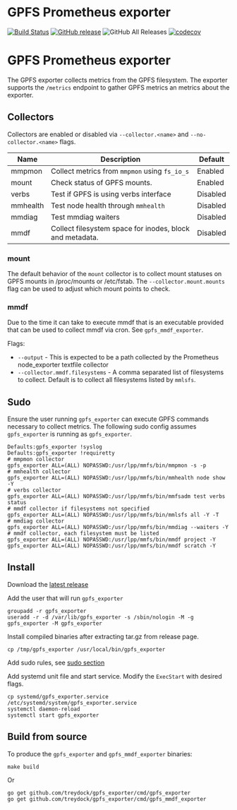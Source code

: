 # GPFS Prometheus exporter

[![Build Status](https://circleci.com/gh/treydock/gpfs_exporter/tree/master.svg?style=shield)](https://circleci.com/gh/treydock/gpfs_exporter)
[![GitHub release](https://img.shields.io/github/v/release/treydock/gpfs_exporter?include_prereleases&sort=semver)](https://github.com/treydock/gpfs_exporter/releases/latest)
![GitHub All Releases](https://img.shields.io/github/downloads/treydock/gpfs_exporter/total)
[![codecov](https://codecov.io/gh/treydock/gpfs_exporter/branch/master/graph/badge.svg)](https://codecov.io/gh/treydock/gpfs_exporter)

# GPFS Prometheus exporter

The GPFS exporter collects metrics from the GPFS filesystem.
The exporter supports the `/metrics` endpoint to gather GPFS metrics an metrics about the exporter.

## Collectors

Collectors are enabled or disabled via `--collector.<name>` and `--no-collector.<name>` flags.

Name | Description | Default
-----|-------------|--------
mmpmon| Collect metrics from `mmpmon` using `fs_io_s` | Enabled
mount | Check status of GPFS mounts. | Enabled
verbs | Test if GPFS is using verbs interface | Disabled
mmhealth | Test node health through `mmhealth` | Disabled
mmdiag | Test mmdiag waiters | Disabled
mmdf | Collect filesystem space for inodes, block and metadata. | Disabled

### mount

The default behavior of the `mount` collector is to collect mount statuses on GPFS mounts in /proc/mounts or /etc/fstab. The `--collector.mount.mounts` flag can be used to adjust which mount points to check.

### mmdf

Due to the time it can take to execute mmdf that is an executable provided that can be used to collect mmdf via cron. See `gpfs_mmdf_exporter`.

Flags:

* `--output` - This is expected to be a path collected by the Prometheus node_exporter textfile collector
* `--collector.mmdf.filesystems` - A comma separated list of filesystems to collect. Default is to collect all filesystems listed by `mmlsfs`.

## Sudo

Ensure the user running `gpfs_exporter` can execute GPFS commands necessary to collect metrics.
The following sudo config assumes `gpfs_exporter` is running as `gpfs_exporter`.

```
Defaults:gpfs_exporter !syslog
Defaults:gpfs_exporter !requiretty
# mmpmon collector
gpfs_exporter ALL=(ALL) NOPASSWD:/usr/lpp/mmfs/bin/mmpmon -s -p
# mmhealth collector
gpfs_exporter ALL=(ALL) NOPASSWD:/usr/lpp/mmfs/bin/mmhealth node show -Y
# verbs collector
gpfs_exporter ALL=(ALL) NOPASSWD:/usr/lpp/mmfs/bin/mmfsadm test verbs status
# mmdf collector if filesystems not specified
gpfs_exporter ALL=(ALL) NOPASSWD:/usr/lpp/mmfs/bin/mmlsfs all -Y -T
# mmdiag collector
gpfs_exporter ALL=(ALL) NOPASSWD:/usr/lpp/mmfs/bin/mmdiag --waiters -Y
# mmdf collector, each filesystem must be listed
gpfs_exporter ALL=(ALL) NOPASSWD:/usr/lpp/mmfs/bin/mmdf project -Y
gpfs_exporter ALL=(ALL) NOPASSWD:/usr/lpp/mmfs/bin/mmdf scratch -Y
```

## Install

Download the [latest release](https://github.com/treydock/gpfs_exporter/releases)

Add the user that will run `gpfs_exporter`

```
groupadd -r gpfs_exporter
useradd -r -d /var/lib/gpfs_exporter -s /sbin/nologin -M -g gpfs_exporter -M gpfs_exporter
```

Install compiled binaries after extracting tar.gz from release page.

```
cp /tmp/gpfs_exporter /usr/local/bin/gpfs_exporter
```

Add sudo rules, see [sudo section](#sudo)

Add systemd unit file and start service. Modify the `ExecStart` with desired flags.

```
cp systemd/gpfs_exporter.service /etc/systemd/system/gpfs_exporter.service
systemctl daemon-reload
systemctl start gpfs_exporter
```

## Build from source

To produce the `gpfs_exporter` and `gpfs_mmdf_exporter` binaries:

```
make build
```

Or

```
go get github.com/treydock/gpfs_exporter/cmd/gpfs_exporter
go get github.com/treydock/gpfs_exporter/cmd/gpfs_mmdf_exporter
```
